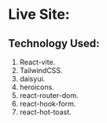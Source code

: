 # Live Site:

## Technology Used:

1. React-vite.
2. TailwindCSS.
3. daisyui.
4. heroicons.
5. react-router-dom.
6. react-hook-form.
7. react-hot-toast.
